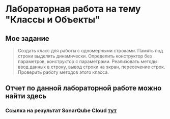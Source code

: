 # Лабораторная работа на тему "Классы и Объекты"

## Мое задание
> Создать класс для работы с одномерными строками. Память под строки выделять динамически. Определить конструктор без параметров, конструктор с параметрами. Реализовать методы: ввод данных в строку, вывод строки на экран,  пересечение строк. Проверить работу методов этого класса.

## Отчет по данной лабораторной работе можно найти здесь 

### Ссылка на результат SonarQube Cloud [тут](https://sonarcloud.io/summary/new_code?id=borya-chip_cpp_labs&branch=main)
